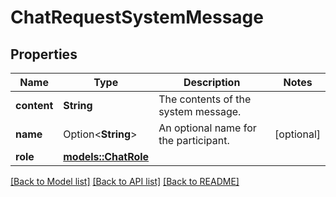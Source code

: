# ChatRequestSystemMessage

## Properties

Name | Type | Description | Notes
------------ | ------------- | ------------- | -------------
**content** | **String** | The contents of the system message. | 
**name** | Option<**String**> | An optional name for the participant. | [optional]
**role** | [**models::ChatRole**](ChatRole.md) |  | 

[[Back to Model list]](../README.md#documentation-for-models) [[Back to API list]](../README.md#documentation-for-api-endpoints) [[Back to README]](../README.md)


